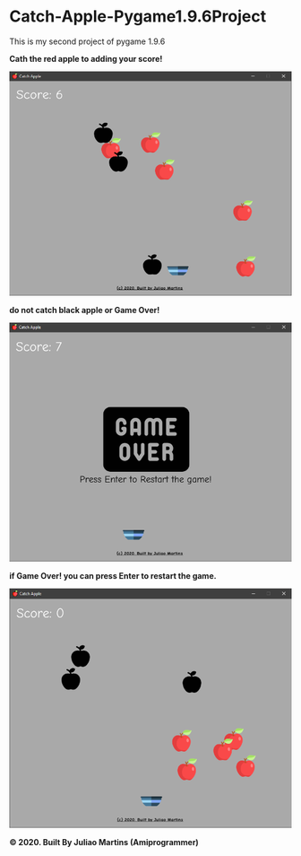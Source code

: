 # Catch-Apple-Pygame1.9.6Project

<p>This is my second project of pygame 1.9.6</p>
<p><b>Cath the red apple to adding your score!<b></p>
<img src="https://github.com/Amiprogrammer/Catch-Apple-Pygame1.9.6Project/blob/main/Game-Demo-Img/img1.PNG" alt="img1" width="550", height="400">
<p><b>do not catch black apple or Game Over!</b></p>
<img src="https://github.com/Amiprogrammer/Catch-Apple-Pygame1.9.6Project/blob/main/Game-Demo-Img/img2.PNG" alt="img2" width="550",height="400">
<p><b>if Game Over! you can press Enter to restart the game.</b></p>
<img src="https://github.com/Amiprogrammer/Catch-Apple-Pygame1.9.6Project/blob/main/Game-Demo-Img/img3.PNG" alt="img3" width="550",height="400">
<p>&copy; 2020. Built By Juliao Martins (Amiprogrammer)</p>
